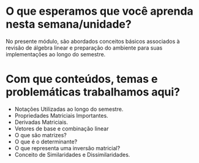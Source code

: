 # O que esperamos que você aprenda nesta semana/unidade?

No presente módulo, são abordados conceitos básicos associados à revisão de álgebra linear e preparação do ambiente para suas implementações ao longo do semestre.

# Com que conteúdos, temas e problemáticas trabalhamos aqui?

- Notações Utilizadas ao longo do semestre.
- Propriedades Matriciais Importantes.
- Derivadas Matriciais.
- Vetores de base e combinação linear
- O que são matrizes?
- O que é o determinante?
- O que representa uma inversão matricial?
- Conceito de Similaridades e Dissimilaridades.